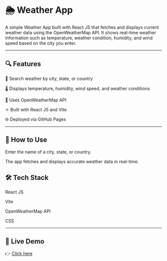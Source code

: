 # 🌦️ Weather App

A simple Weather App built with React JS that fetches and displays current weather data using the OpenWeatherMap API. It shows real-time weather information such as temperature, weather condition, humidity, and wind speed based on the city you enter.

---

## 🔍 Features

🔎 Search weather by city, state, or country

🌡️ Displays temperature, humidity, wind speed, and weather conditions

📡 Uses OpenWeatherMap API

⚛️ Built with React JS and Vite

🌐 Deployed via GitHub Pages

---

## 🚀 How to Use

Enter the name of a city, state, or country.

The app fetches and displays accurate weather data in real-time.

## 🛠️ Tech Stack
React JS

Vite

OpenWeatherMap API

CSS

---

## 🔗 Live Demo

👉 [Click here](https://khadija-oua.github.io/Weather-App/)
